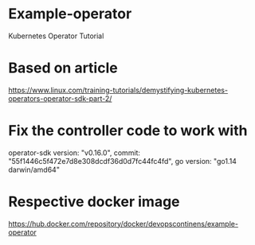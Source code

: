 # Example-operator
Kubernetes Operator Tutorial


# Based on article

https://www.linux.com/training-tutorials/demystifying-kubernetes-operators-operator-sdk-part-2/

# Fix the controller code to work with

operator-sdk version: "v0.16.0", commit: "55f1446c5f472e7d8e308dcdf36d0d7fc44fc4fd", go version: "go1.14 darwin/amd64"


# Respective docker image 

https://hub.docker.com/repository/docker/devopscontinens/example-operator
